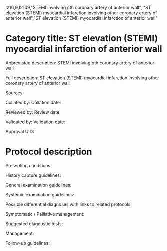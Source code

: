 I210,9,I2109,"STEMI involving oth coronary artery of anterior wall", "ST elevation (STEMI) myocardial infarction involving other coronary artery of anterior wall","ST elevation (STEMI) myocardial infarction of anterior wall"
# Category title: ST elevation (STEMI) myocardial infarction of anterior wall

Abbreviated description: STEMI involving oth coronary artery of anterior wall

Full description: ST elevation (STEMI) myocardial infarction involving other coronary artery of anterior wall

Sources:

Collated by:
Collation date:

Reviewed by:
Review date:

Validated by:
Validation date:

Approval UID:

# Protocol description

Presenting conditions:

History capture guidelines:

General examination guidelines:

Systemic examination guidelines:

Possible differential diagnoses with links to related protocols:

Symptomatic / Palliative management:

Suggested diagnostic tests:

Management:

Follow-up guidelines:
